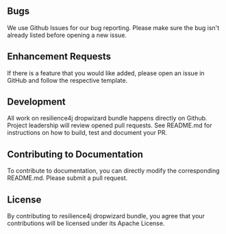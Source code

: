 ## Bugs
We use Github Issues for our bug reporting. Please make sure the bug isn't already listed before
opening a new issue.

## Enhancement Requests
If there is a feature that you would like added, please open an issue in GitHub and follow the respective
template.

## Development
All work on resilience4j dropwizard bundle happens directly on Github. Project leadership will review opened
pull requests. See README.md for instructions on how to build, test and document your PR.

## Contributing to Documentation
To contribute to documentation, you can directly modify the corresponding README.md. Please submit a pull request.

## License
By contributing to resilience4j dropwizard bundle, you agree that your contributions will be licensed
under its Apache License.
